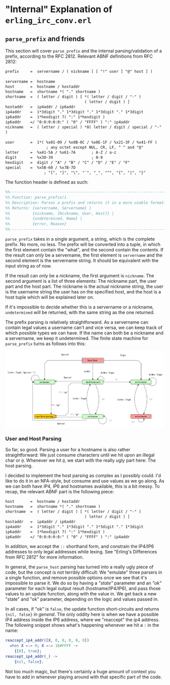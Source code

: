 # "Internal" Explanation of `erling_irc_conv.erl`

## `parse_prefix` and friends

This section will cover `parse_prefix` and the internal parsing/validation of a
prefix, according to the RFC 2812. Relevant ABNF definitions from RFC 2812:

```abnf
prefix     =  servername / ( nickname [ [ "!" user ] "@" host ] )

servername =  hostname
host       =  hostname / hostaddr
hostname   =  shortname *( "." shortname )
shortname  =  ( letter / digit ) [ *( letter / digit / "-" )
                                   ( letter / digit ) ]
hostaddr   =  ip4addr / ip6addr
ip4addr    =  1*3digit "." 1*3digit "." 1*3digit "." 1*3digit
ip6addr    =  1*hexdigit 7( ":" 1*hexdigit )
ip6addr    =/ "0:0:0:0:0:" ( "0" / "FFFF" ) ":" ip4addr
nickname   =  ( letter / special ) *8( letter / digit / special / "-" )

user       =  1*( %x01-09 / %x0B-0C / %x0E-1F / %x21-3F / %x41-FF )
                  ; any octet except NUL, CR, LF, " " and "@"
letter     =  %x41-5A / %x61-7A       ; A-Z / a-z
digit      =  %x30-39                 ; 0-9
hexdigit   =  digit / "A" / "B" / "C" / "D" / "E" / "F"
special    =  %x5B-60 / %x7B-7D
                 ; "[", "]", "\", "`", "_", "^", "{", "|", "}"
```

The function header is defined as such:

```erl
%%------------------------------------------------------------------------------
%% Function: parse_prefix/1
%% Description: Parses a prefix and returns it in a more usable format.
%% Returns: {servername, Servername} |
%%          {nickname, [Nickname, User, Host]} |
%%          {undetermined, Name} |
%%          {error, Reason}
%%------------------------------------------------------------------------------
```

`parse_prefix` takes in a single argument, a string, which is the complete
prefix. No more, no less. The prefix will be converted into a tuple, in which
the first element contain the "what", and the second contain the contents. If
the result can *only* be a servername, the first element is `servername` and the
second element is the servername string. It should be equivalent with the input
string as of now.

If the result can *only* be a nickname, the first argument is `nickname`. The
second argument is a list of three elements: The nickname part, the user part
and the host part. The nickname is the actual nickname string, the user is the
username string the user has on the specified host, and the host is a host tuple
which will be explained later on.

If it's impossible to decide whether this is a servername or a nickname,
`undetermined` will be returned, with the same string as the one returned.

The prefix parsing is relatively straightforward. As a servername can contain
legal values a username can't and vice versa, we can keep track of which
possible types we can have. If the name can both be a nickname and a servername,
we keep it undetermined. The finite state machine for `parse_prefix` turns as
follows into this:

<p align="center">
  <img src="imgs/parse_prefix_fsm.png" alt="The parse_prefix FSM."/>
</p>

### User and Host Parsing

So far, so good. Parsing a user for a hostname is also rather straightforward:
We just consume characters until we hit upon an illegal char or `@`. Whenever
we hit `@`, we start with the really ugly part here: The host parsing.

I decided to implement the host parsing as complex as I possibly could. I'd like
to do it in an NFA-style, but consume and use values as we go along. As we can
both have IP4, IP6 and hostnames available, this is a bit messy. To recap, the
relevant ABNF part is the following piece:

```abnf
host       =  hostname / hostaddr
hostname   =  shortname *( "." shortname )
shortname  =  ( letter / digit ) [ *( letter / digit / "-" )
                                   ( letter / digit ) ]
hostaddr   =  ip4addr / ip6addr
ip4addr    =  1*3digit "." 1*3digit "." 1*3digit "." 1*3digit
ip6addr    =  1*hexdigit 7( ":" 1*hexdigit )
ip6addr    =/ "0:0:0:0:0:" ( "0" / "FFFF" ) ":" ip4addr
```

In addition, we accept the `::` shorthand form, and constrain the IP4/IP6
addresses to only legal addresses while lexing. See "Erling's Differences from
RFC 2812" for more information.

In general, the `parse_host` parsing has turned into a really ugly piece of
code, but the concept is not terribly difficult: We "emulate" three parsers in a
single function, and remove possible options once we see that it's impossible to
parse it. We do so by having a *"state"* parameter and an *"ok"* parameter for
each legal output result (hostname/IP4/IP6), and pass those values to an update
function, along with the value in. We get back a new "state" and "ok" parameter,
depending on the logic and values passed in.

In all cases, if "ok" is `false`, the update function short-circuits and returns
`{nil, false}` *in general*. The only oddity here is when we have a possible IP4
address inside the IP6 address, where we "reaccept" the ip4 address. The
following snippet shows what's happening whenever we hit a `:` in the name:

```erl
reaccept_ip4_addr([X, 0, 0, 0, 0, 0])
  when X =:= 0; X =:= 16#FFFF ->
    {[0], true};
reaccept_ip4_addr(_) ->
    {nil, false}.
```

Not too much magic, but there's certainly a huge amount of context you have to
add in whenever playing around with that specific part of the code.
